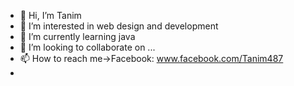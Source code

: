 - 👋 Hi, I’m Tanim
- 👀 I’m interested in web design and development
- 🌱 I’m currently learning java
- 💞️ I’m looking to collaborate on ...
- 📫 How to reach me->Facebook: www.facebook.com/Tanim487
- 

<!---
Tanim487/Tanim487 is a ✨ special ✨ repository because its `README.md` (this file) appears on your GitHub profile.
You can click the Preview link to take a look at your changes.
--->
